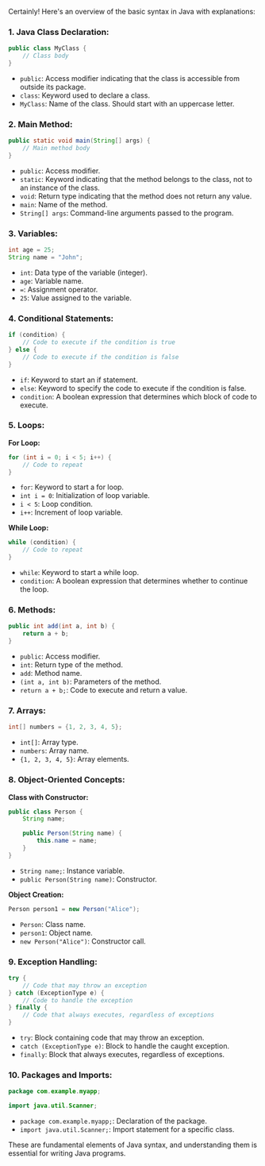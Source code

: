 Certainly! Here's an overview of the basic syntax in Java with explanations:

### 1. **Java Class Declaration:**
```java
public class MyClass {
    // Class body
}
```
- `public`: Access modifier indicating that the class is accessible from outside its package.
- `class`: Keyword used to declare a class.
- `MyClass`: Name of the class. Should start with an uppercase letter.

### 2. **Main Method:**
```java
public static void main(String[] args) {
    // Main method body
}
```
- `public`: Access modifier.
- `static`: Keyword indicating that the method belongs to the class, not to an instance of the class.
- `void`: Return type indicating that the method does not return any value.
- `main`: Name of the method.
- `String[] args`: Command-line arguments passed to the program.

### 3. **Variables:**
```java
int age = 25;
String name = "John";
```
- `int`: Data type of the variable (integer).
- `age`: Variable name.
- `=`: Assignment operator.
- `25`: Value assigned to the variable.

### 4. **Conditional Statements:**
```java
if (condition) {
    // Code to execute if the condition is true
} else {
    // Code to execute if the condition is false
}
```
- `if`: Keyword to start an if statement.
- `else`: Keyword to specify the code to execute if the condition is false.
- `condition`: A boolean expression that determines which block of code to execute.

### 5. **Loops:**
**For Loop:**
```java
for (int i = 0; i < 5; i++) {
    // Code to repeat
}
```
- `for`: Keyword to start a for loop.
- `int i = 0`: Initialization of loop variable.
- `i < 5`: Loop condition.
- `i++`: Increment of loop variable.

**While Loop:**
```java
while (condition) {
    // Code to repeat
}
```
- `while`: Keyword to start a while loop.
- `condition`: A boolean expression that determines whether to continue the loop.

### 6. **Methods:**
```java
public int add(int a, int b) {
    return a + b;
}
```
- `public`: Access modifier.
- `int`: Return type of the method.
- `add`: Method name.
- `(int a, int b)`: Parameters of the method.
- `return a + b;`: Code to execute and return a value.

### 7. **Arrays:**
```java
int[] numbers = {1, 2, 3, 4, 5};
```
- `int[]`: Array type.
- `numbers`: Array name.
- `{1, 2, 3, 4, 5}`: Array elements.

### 8. **Object-Oriented Concepts:**
**Class with Constructor:**
```java
public class Person {
    String name;

    public Person(String name) {
        this.name = name;
    }
}
```
- `String name;`: Instance variable.
- `public Person(String name)`: Constructor.

**Object Creation:**
```java
Person person1 = new Person("Alice");
```
- `Person`: Class name.
- `person1`: Object name.
- `new Person("Alice")`: Constructor call.

### 9. **Exception Handling:**
```java
try {
    // Code that may throw an exception
} catch (ExceptionType e) {
    // Code to handle the exception
} finally {
    // Code that always executes, regardless of exceptions
}
```
- `try`: Block containing code that may throw an exception.
- `catch (ExceptionType e)`: Block to handle the caught exception.
- `finally`: Block that always executes, regardless of exceptions.

### 10. **Packages and Imports:**
```java
package com.example.myapp;

import java.util.Scanner;
```
- `package com.example.myapp;`: Declaration of the package.
- `import java.util.Scanner;`: Import statement for a specific class.

These are fundamental elements of Java syntax, and understanding them is essential for writing Java programs.